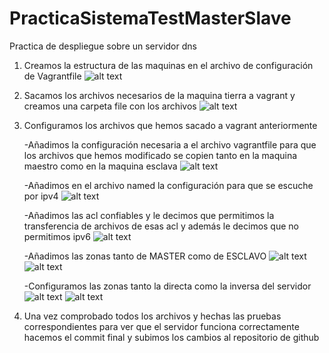 # PracticaSistemaTestMasterSlave
Practica de despliegue sobre un servidor dns

1. Creamos la estructura de las maquinas en el archivo de configuración de Vagrantfile
![alt text](/PracticaSistemaTestMasterSlave/images/image.png)


2. Sacamos los archivos necesarios de la maquina tierra a vagrant y creamos una carpeta file con los archivos
![alt text](/PracticaSistemaTestMasterSlave/images/image1.png)


3. Configuramos los archivos que hemos sacado a vagrant anteriormente

    -Añadimos la configuración necesaria a el archivo vagrantfile para que los archivos que hemos modificado se copien tanto en la maquina  maestro como en la maquina esclava
 ![alt text](/PracticaSistemaTestMasterSlave/images/image3.png)   


    -Añadimos en el archivo named la configuración para que se escuche por ipv4
![alt text](/PracticaSistemaTestMasterSlave/images/image4.png)


    -Añadimos las acl confiables y le decimos que permitimos  la transferencia de archivos de esas acl y además le decimos que no permitimos ipv6
![alt text](/PracticaSistemaTestMasterSlave/images/image5.png)


    -Añadimos las zonas tanto de MASTER como de ESCLAVO
![alt text](/PracticaSistemaTestMasterSlave/images/image6.png)
![alt text](/PracticaSistemaTestMasterSlave/images/image7.png)


    -Configuramos las zonas tanto la directa como la inversa del servidor
![alt text](/PracticaSistemaTestMasterSlave/images/image8.png)
![alt text](/PracticaSistemaTestMasterSlave/images/image9.png)


4. Una vez comprobado todos los archivos y hechas las pruebas correspondientes para ver que el servidor funciona correctamente hacemos el commit final y subimos los cambios al repositorio de github
